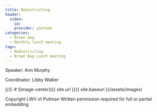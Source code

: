 ```yaml
---
title: Redistricting
header:
  video:
    id:
    provider: youtube
categories:
  - Brown bag
  - Monthly lunch meeting
tags:
  - Redistricting
  - Brown Bag Lunch meeting
---
```


Speaker: Ann Murphy

Coordinator: Libby Walker


[//]: # ![image-center]({{ site.url }}{{ site.baseurl }}/assets/images/


Copyright LWV of Pullman
Written permission required for full or partial embedding

<!---change the title to whatever you want the post to be titled
change the ID out to the end of the youtube link https://youtu.be/r61ARK4Qv9c -->
